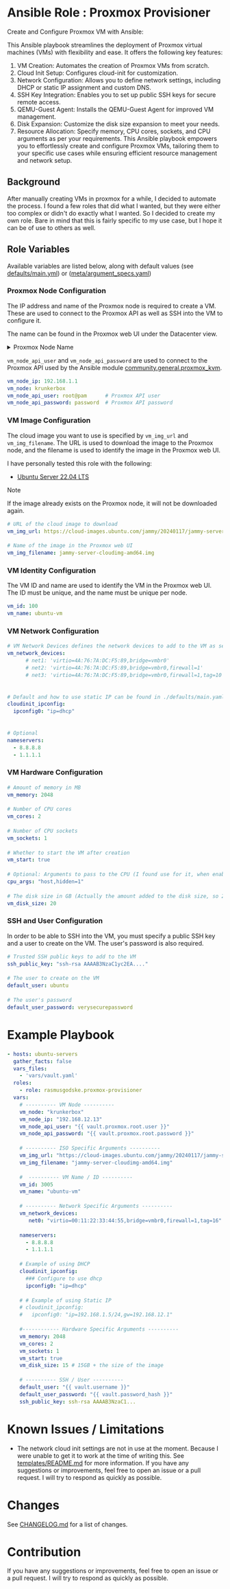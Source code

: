 # Ansible Role : Proxmox Provisioner
Create and Configure Proxmox VM with Ansible:

This Ansible playbook streamlines the deployment of Proxmox virtual machines (VMs) with flexibility and ease. It offers the following key features:

1. VM Creation: Automates the creation of Proxmox VMs from scratch.
2. Cloud Init Setup: Configures cloud-init for customization.
3. Network Configuration: Allows you to define network settings, including DHCP or static IP assignment and custom DNS.
4. SSH Key Integration: Enables you to set up public SSH keys for secure remote access.
5. QEMU-Guest Agent: Installs the QEMU-Guest Agent for improved VM management.
6. Disk Expansion: Customize the disk size expansion to meet your needs.
7. Resource Allocation: Specify memory, CPU cores, sockets, and CPU arguments as per your requirements.
This Ansible playbook empowers you to effortlessly create and configure Proxmox VMs, tailoring them to your specific use cases while ensuring efficient resource management and network setup.


## Background
After manually creating VMs in proxmox for a while, I decided to automate the process. I found a few roles that did what I wanted, but they were either too complex or didn't do exactly what I wanted. So I decided to create my own role. Bare in mind that this is fairly specific to my use case, but I hope it can be of use to others as well.


## Role Variables
Available variables are listed below, along with default values (see [defaults/main.yml](./defaults/main.yaml)) or ([meta/argument_specs.yaml](./meta/argument_specs.yaml))


### Proxmox Node Configuration

The IP address and name of the Proxmox node is required to create a VM. These are used to connect to the Proxmox API as well as SSH into the VM to configure it.

The name can be found in the Proxmox web UI under the Datacenter view.
<details>
  <summary>Proxmox Node Name</summary>

  ![See the Proxmox documentation for more information](./docs/proxmox-node-name.png)

  *In this example, there is two nodes: `krunkerbox` and `nuc8`.*
</details>


`vm_node_api_user` and `vm_node_api_password` are used to connect to the Proxmox API used by the Ansible module [community.general.proxmox_kvm](https://docs.ansible.com/ansible/latest/collections/community/general/proxmox_kvm_module).

```yaml
vm_node_ip: 192.168.1.1
vm_node: krunkerbox
vm_node_api_user: root@pam      # Proxmox API user
vm_node_api_password: password  # Proxmox API password
```

### VM Image Configuration
The cloud image you want to use is specified by `vm_img_url` and `vm_img_filename`. The URL is used to download the image to the Proxmox node, and the filename is used to identify the image in the Proxmox web UI.

I have personally tested this role with the following:
- [Ubuntu Server 22.04 LTS](https://cloud-images.ubuntu.com/jammy/20240117/jammy-server-cloudimg-amd64.img)

> [!NOTE]
> If the image already exists on the Proxmox node, it will not be downloaded again.

```yaml
# URL of the cloud image to download
vm_img_url: https://cloud-images.ubuntu.com/jammy/20240117/jammy-server-cloudimg-amd64.img

# Name of the image in the Proxmox web UI
vm_img_filename: jammy-server-cloudimg-amd64.img
```

### VM Identity Configuration

The VM ID and name are used to identify the VM in the Proxmox web UI. The ID must be unique, and the name must be unique per node.

```yaml
vm_id: 100
vm_name: ubuntu-vm
```


### VM Network Configuration

```yaml
# VM Network Devices defines the network devices to add to the VM as seen in Proxmox web UI > VM > Hardware > Network Device
vm_network_devices:
      # net1: 'virtio=4A:76:7A:DC:F5:89,bridge=vmbr0'                   # Normal Bridge
      # net2: 'virtio=4A:76:7A:DC:F5:89,bridge=vmbr0,firewall=1'        # Bridge with Firewall
      # net3: 'virtio=4A:76:7A:DC:F5:89,bridge=vmbr0,firewall=1,tag=10' # Bridge with Firewall and VLAN 10


# Default and how to use static IP can be found in ./defaults/main.yaml
cloudinit_ipconfig:
  ipconfig0: "ip=dhcp"


# Optional
nameservers:
  - 8.8.8.8
  - 1.1.1.1
```

### VM Hardware Configuration

```yaml
# Amount of memory in MB
vm_memory: 2048

# Number of CPU cores
vm_cores: 2

# Number of CPU sockets
vm_sockets: 1

# Whether to start the VM after creation
vm_start: true

# Optional: Arguments to pass to the CPU (I found use for it, when enabling AVX for mongodb)
cpu_args: "host,hidden=1"

# The disk size in GB (Actually the amount added to the disk size, so 20 will result in 20GB + the size of the image)
vm_disk_size: 20
```

### SSH and User Configuration
In order to be able to SSH into the VM, you must specify a public SSH key and a user to create on the VM. The user's password is also required.

```yaml
# Trusted SSH public keys to add to the VM
ssh_public_key: "ssh-rsa AAAAB3NzaC1yc2EA...."

# The user to create on the VM
default_user: ubuntu

# The user's password
default_user_password: verysecurepassword
```

# Example Playbook
```yaml
- hosts: ubuntu-servers
  gather_facts: false
  vars_files:
    - 'vars/vault.yaml'
  roles:
    - role: rasmusgodske.proxmox-provisioner
  vars:
    # ---------- VM Node ----------
    vm_node: "krunkerbox"
    vm_node_ip: "192.168.12.13"
    vm_node_api_user: "{{ vault.proxmox.root.user }}"
    vm_node_api_password: "{{ vault.proxmox.root.password }}"

    # ---------- ISO Specific Arguments ----------
    vm_img_url: "https://cloud-images.ubuntu.com/jammy/20240117/jammy-server-cloudimg-amd64.img"
    vm_img_filename: "jammy-server-cloudimg-amd64.img"

    #  ---------- VM Name / ID ----------
    vm_id: 3005
    vm_name: "ubuntu-vm"

    # ---------- Network Specific Arguments ----------
    vm_network_devices:
       net0: "virtio=00:11:22:33:44:55,bridge=vmbr0,firewall=1,tag=16" # Bridge with Firewall and VLAN 16

    nameservers:
      - 8.8.8.8
      - 1.1.1.1

    # Example of using DHCP
    cloudinit_ipconfig:
      ### Configure to use dhcp
      ipconfig0: "ip=dhcp"

    # # Example of using Static IP
    # cloudinit_ipconfig:
    #   ipconfig0: "ip=192.168.1.5/24,gw=192.168.12.1"

    #------------ Hardware Specific Arguments ----------
    vm_memory: 2048
    vm_cores: 2
    vm_sockets: 1
    vm_start: true
    vm_disk_size: 15 # 15GB + the size of the image

    # ---------- SSH / User ----------
    default_user: "{{ vault.username }}"
    default_user_password: "{{ vault.password_hash }}"
    ssh_public_key: ssh-rsa AAAAB3NzaC1...
```


# Known Issues / Limitations
- The network cloud init settings are not in use at the moment. Because I were unable to get it to work at the time of writing this. See [templates/README.md](./templates/README.md) for more information. If you have any suggestions or improvements, feel free to open an issue or a pull request. I will try to respond as quickly as possible.

# Changes
See [CHANGELOG.md](./CHANGELOG.md) for a list of changes.

# Contribution
If you have any suggestions or improvements, feel free to open an issue or a pull request. I will try to respond as quickly as possible.
